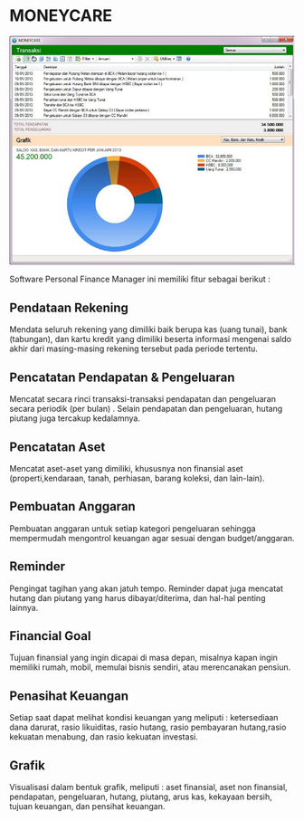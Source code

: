 # MONEYCARE

![Alt text](https://github.com/neonerdy/moneycare/blob/master/moneycare-small.jpg "MoneyCare")


Software Personal Finance Manager ini memiliki fitur sebagai berikut :

## Pendataan Rekening

Mendata seluruh rekening yang dimiliki baik berupa kas (uang tunai), bank (tabungan), dan kartu kredit yang dimiliki beserta informasi 
mengenai saldo akhir dari masing-masing rekening tersebut pada periode tertentu.


## Pencatatan Pendapatan & Pengeluaran

Mencatat secara rinci transaksi-transaksi pendapatan dan pengeluaran secara periodik (per bulan) . Selain pendapatan dan pengeluaran, 
hutang piutang juga tercakup kedalamnya.


## Pencatatan Aset

Mencatat aset-aset yang dimiliki, khususnya non finansial aset (properti,kendaraan, tanah, perhiasan, barang koleksi, dan lain-lain). 


## Pembuatan Anggaran

Pembuatan anggaran untuk setiap kategori pengeluaran sehingga mempermudah mengontrol keuangan agar sesuai dengan budget/anggaran. 

## Reminder

Pengingat tagihan yang akan jatuh tempo. Reminder dapat juga mencatat hutang dan piutang yang harus dibayar/diterima, 
dan hal-hal penting lainnya.


## Financial Goal

Tujuan finansial yang ingin dicapai di masa depan, misalnya kapan ingin memiliki rumah, mobil, memulai bisnis sendiri, 
atau merencanakan pensiun.

## Penasihat Keuangan

Setiap saat dapat melihat kondisi keuangan yang meliputi : ketersediaan dana darurat, rasio likuiditas, rasio hutang, rasio pembayaran
hutang,rasio kekuatan menabung, dan rasio kekuatan investasi.

## Grafik

Visualisasi dalam bentuk grafik, meliputi : aset finansial, aset non finansial, pendapatan, pengeluaran, hutang, piutang, arus kas,
kekayaan bersih, tujuan keuangan, dan pensihat keuangan.




